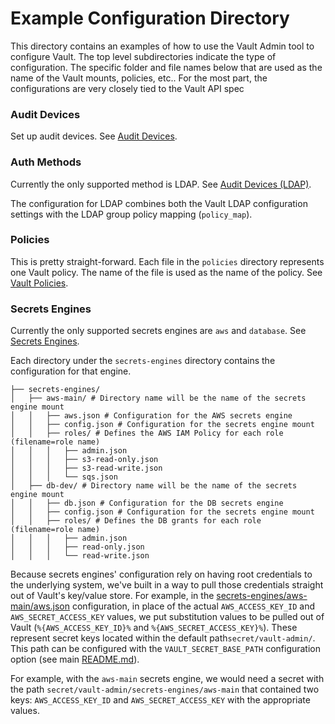 # Example Configuration Directory
This directory contains an examples of how to use the Vault Admin tool to configure Vault.  The top level subdirectories indicate the type of configuration.  The specific folder and file names below that are used as the name of the Vault mounts, policies, etc..  For the most part, the configurations are very closely tied to the Vault API spec

### Audit Devices
Set up audit devices. See [Audit Devices](https://www.vaultproject.io/docs/audit/index.html).

### Auth Methods
Currently the only supported method is LDAP.  See [Audit Devices (LDAP)](https://www.vaultproject.io/docs/auth/ldap.html).

The configuration for LDAP combines both the Vault LDAP configuration settings with the LDAP group policy mapping (`policy_map`).

### Policies
This is pretty straight-forward.  Each file in the `policies` directory represents one Vault policy.  The name of the file is used as the name of the policy. See [Vault Policies](https://www.vaultproject.io/docs/concepts/policies.html).

### Secrets Engines
Currently the only supported secrets engines are `aws` and `database`. See [Secrets Engines](https://www.vaultproject.io/docs/secrets/index.html).

Each directory under the `secrets-engines` directory contains the configuration for that engine.

```
├── secrets-engines/
│   ├── aws-main/ # Directory name will be the name of the secrets engine mount
│   │   ├── aws.json # Configuration for the AWS secrets engine
│   │   ├── config.json # Configuration for the secrets engine mount
│   │   ├── roles/ # Defines the AWS IAM Policy for each role (filename=role name)
│   │   │   ├── admin.json
│   │   │   ├── s3-read-only.json
│   │   │   ├── s3-read-write.json
│   │   │   └── sqs.json
│   ├── db-dev/ # Directory name will be the name of the secrets engine mount
│   │   ├── db.json # Configuration for the DB secrets engine
│   │   ├── config.json # Configuration for the secrets engine mount
│   │   ├── roles/ # Defines the DB grants for each role (filename=role name)
│   │   │   ├── admin.json
│   │   │   ├── read-only.json
│   │   │   └── read-write.json
```

Because secrets engines' configuration rely on having root credentials to the underlying system, we've built in a way to pull those credentials straight out of Vault's key/value store. For example, in the [secrets-engines/aws-main/aws.json](secrets-engines/aws-main/aws.json) configuration, in place of the actual `AWS_ACCESS_KEY_ID` and `AWS_SECRET_ACCESS_KEY` values, we put substitution values to be pulled out of Vault (`%{AWS_ACCESS_KEY_ID}%` and `%{AWS_SECRET_ACCESS_KEY}%`). These represent secret keys located within the default path`secret/vault-admin/`.  This path can be configured with the `VAULT_SECRET_BASE_PATH` configuration option (see main [README.md](../README.md)).

For example, with the `aws-main` secrets engine, we would need a secret with the path `secret/vault-admin/secrets-engines/aws-main` that contained two keys: `AWS_ACCESS_KEY_ID` and `AWS_SECRET_ACCESS_KEY` with the appropriate values.
